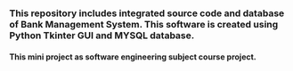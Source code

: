 ### This repository includes integrated source code and database of Bank Management System. This software is created using Python Tkinter GUI and MYSQL database.

#### This mini project as software engineering subject course project.
